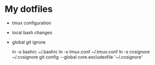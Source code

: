 # My dotfiles

* tmux configuration
* local bash changes
* global git ignore

    ln -s bashrc ~/.bashrc
    ln -s tmux.conf ~/.tmux.conf
    ln -s cvsignore ~/.cvsignore
    git config --global core.excludesfile '~/.cvsignore' 
